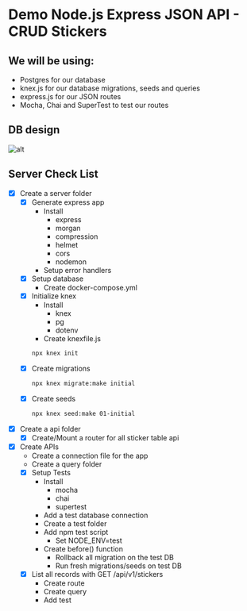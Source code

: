 # Demo Node.js Express JSON API - CRUD Stickers

## We will be using:
  * Postgres for our database
  * knex.js for our database migrations, seeds and queries
  * express.js for our JSON routes
  * Mocha, Chai and SuperTest to test our routes

## DB design
![alt](https://lucid.app/publicSegments/view/36247a7a-70dd-407a-b8d4-a0998c20f188/image.png)

## Server Check List
* [x] Create a server folder
  * [x] Generate express app
    * Install
      * express
      * morgan
      * compression
      * helmet
      * cors
      * nodemon
    * Setup error handlers
  * [x] Setup database
    * Create docker-compose.yml
  * [x] Initialize knex
    * Install
      * knex
      * pg
      * dotenv
    * Create knexfile.js
    ```sh
    npx knex init
    ```
  * [x] Create migrations
    ```sh
    npx knex migrate:make initial
    ```
  * [x] Create seeds
    ```sh
    npx knex seed:make 01-initial
    ```
* [x] Create a api folder
  * [x] Create/Mount a router for all sticker table api
* [x] Create APIs
  * Create a connection file for the app 
  * Create a query folder
  * [x] Setup Tests
    * Install
      * mocha
      * chai
      * supertest
    * Add a test database connection
    * Create a test folder
    * Add npm test script
      * Set NODE_ENV=test
    * Create before() function
      * Rollback all migration on the test DB
      * Run fresh migrations/seeds on test DB
  * [x] List all records with GET /api/v1/stickers
    * Create route
    * Create query
    * Add test
